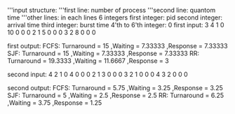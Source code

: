 '''input structure:
'''first line: number of process
'''second line: quantom time
'''other lines: in each lines 6 integers
first integer: pid
second integer: arrival time
third integer: burst time 
4'th to 6'th integer: 0
first input:
3
4
1 0 10 0 0 0
2 1 5 0 0 0
3 2 8 0 0 0

first output:
FCFS: Turnaround = 15 ,Waiting = 7.33333 ,Response = 7.33333
SJF: Turnaround = 15 ,Waiting = 7.33333 ,Response = 7.33333
RR: Turnaround = 19.3333 ,Waiting = 11.6667 ,Response = 3


second input:
4
2
1 0 4 0 0 0
2 1 3 0 0 0
3 2 1 0 0 0
4 3 2 0 0 0

second output:
FCFS: Turnaround = 5.75 ,Waiting = 3.25 ,Response = 3.25
SJF: Turnaround = 5 ,Waiting = 2.5 ,Response = 2.5
RR: Turnaround = 6.25 ,Waiting = 3.75 ,Response = 1.25
